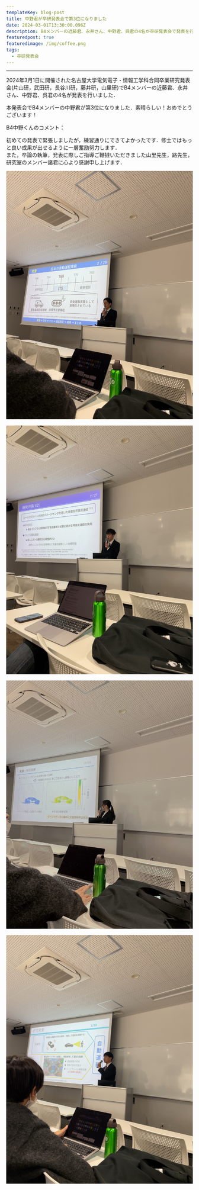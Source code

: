 ```yaml
---
templateKey: blog-post
title: 中野君が卒研発表会で第3位になりました
date: 2024-03-01T13:30:00.096Z
description: B4メンバーの近藤君、永井さん、中野君、呉君の4名が卒研発表会で発表を行いました．
featuredpost: true
featuredimage: /img/coffee.png
tags:
  - 卒研発表会
---
```


---

2024年3月1日に開催された名古屋大学電気電子・情報工学科合同卒業研究発表会(片山研，武田研，長谷川研，藤井研，山里研)でB4メンバーの近藤君、永井さん、中野君、呉君の4名が発表を行いました．

本発表会でB4メンバーの中野君が第3位になりました．素晴らしい！おめでとうございます！

B4中野くんのコメント：

初めての発表で緊張しましたが，練習通りにできてよかったです．修士ではもっと良い成果が出せるように一層奮励努力します．<br />
また，卒論の執筆，発表に際しご指導ご鞭撻いただきました山里先生，路先生，研究室のメンバー諸君に心より感謝申し上げます．

![2024sotsuken](./20240301-sotsuken-1.jpeg)

![2024sotsuken](./20240301-sotsuken-2.jpeg)

![2024sotsuken](./20240301-sotsuken-3.jpeg)

![2024sotsuken](./20240301-sotsuken-4.jpeg)

<!-- ![ICETC](./20231201-in-ICETC2023-2.png) -->
